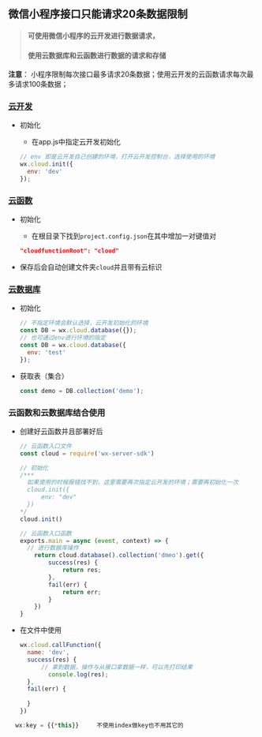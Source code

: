 ## 微信小程序接口只能请求20条数据限制

> #### 可使用微信小程序的云开发进行数据请求，
>
> #### 使用云数据库和云函数进行数据的请求和存储

**注意**： 小程序限制每次接口最多请求20条数据；使用云开发的云函数请求每次最多请求100条数据；

### [云开发](https://developers.weixin.qq.com/miniprogram/dev/wxcloud/guide/init.html)

+ 初始化

  + 在app.js中指定云开发初始化

  ```js
  // env 即是云开发自己创建的环境，打开云开发控制台，选择使用的环境
  wx.cloud.init({
  	env: 'dev'
  });
  ```

### [云函数](https://developers.weixin.qq.com/miniprogram/dev/wxcloud/guide/functions/getting-started.html)

+ 初始化

  + 在根目录下找到`project.config.json`在其中增加一对键值对

  ```json
  "cloudfunctionRoot": "cloud"
  ```

+ 保存后会自动创建文件夹`cloud`并且带有云标识

### [云数据库](https://developers.weixin.qq.com/miniprogram/dev/wxcloud/guide/database/init.html)

+ 初始化

  ```js
  // 不指定环境会默认选择，云开发初始化的环境
  const DB = wx.cloud.database({});
  // 也可通过env进行环境的指定
  const DB = wx.cloud.database({
    env: 'test'
  });
  ```

+ 获取表（集合）

  ```js
  const demo = DB.collection('demo');
  ```

### 云函数和云数据库结合使用

+ 创建好云函数并且部署好后

  ```js
  // 云函数入口文件
  const cloud = require('wx-server-sdk')
  
  // 初始化  
  /***
  	如果使用的时候报错找不到，这里需要再次指定云开发的环境；需要再初始化一次
  	cloud.init({
  		env: "dev"
  	})
  */
  cloud.init()
  
  // 云函数入口函数
  exports.main = async (event, context) => {
  	// 进行数据库操作
      return cloud.database().collection('dmeo').get({
          success(res) {
              return res;
          },
          fail(err) {
              return err;
          }
      })
  }
  ```

+ 在文件中使用

  ```js
  wx.cloud.callFunction({
  	name: 'dev',
  	success(res) {
  		// 拿到数据，操作与从接口拿数据一样，可以先打印结果
          console.log(res);
  	},
  	fail(err) {
  		
  	}
  })
  ```
```js
  wx:key = {{*this}}     不使用index做key也不用其它的
```
